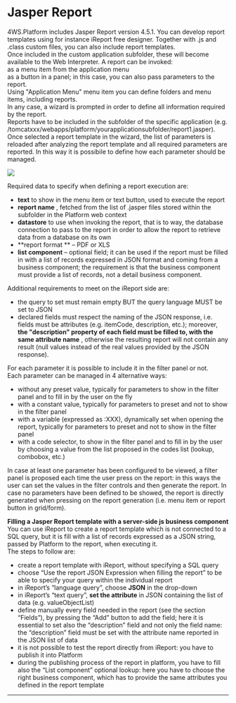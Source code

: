 # Jasper Report

4WS.Platform includes Jasper Report version 4.5.1. You can develop report templates using for instance iReport free designer. Together with .js and .class custom files, you can also include report templates.  
Once included in the custom application subfolder, these will become available to the Web Interpreter. A report can be invoked:  
as a menu item from the application menu  
as a button in a panel; in this case, you can also pass parameters to the report.  
Using "Application Menu" menu item you can define folders and menu items, including reports.  
In any case, a wizard is prompted in order to define all information required by the report.  
Reports have to be included in the subfolder of the specific application \(e.g. /tomcatxxx/webapps/platform/yourapplicationsubfolder/report1.jasper\).  
Once selected a report template in the wizard, the list of parameters is reloaded after analyzing the report template and all required parameters are reported. In this way it is possibile to define how each parameter should be managed.

![](http://4wsplatform.org/wp-content/uploads/2015/12/newReport-1024x522.jpg)

Required data to specify when defining a report execution are:

* **text**  to show in the menu item or text button, used to execute the report
* **report name** , fetched from the list of .jasper files stored within the subfolder in the Platform web context
* **datastore**  to use when invoking the report, that is to way, the database connection to pass to the report in order to allow the report to retrieve data from a database on its own
* **report format ** – PDF or XLS
* **list component**  – optional field; it can be used if the report must be filled in with a list of records expressed in JSON format and coming from a business component; the requirement is that the business component must provide a list of records, not a detail business component.

Additional requirements to meet on the iReport side are:

* the query to set must remain empty BUT the query language MUST be set to JSON
* declared fields must respect the naming of the JSON response, i.e. fields must be attributes \(e.g. itemCode, description, etc.\); moreover,  **the "description" property of each field must be filled to, with the same attribute name** , otherwise the resulting report will not contain any result \(null values instead of the real values provided by the JSON response\).

For each parameter it is possible to include it in the filter panel or not.  
Each parameter can be managed in 4 alternative ways:

* without any preset value, typically for parameters to show in the filter panel and to fill in by the user on the fly
* with a constant value, typically for parameters to preset and not to show in the filter panel
* with a variable \(expressed as :XXX\), dynamically set when opening the report, typically for parameters to preset and not to show in the filter panel
* with a code selector, to show in the filter panel and to fill in by the user by choosing a value from the list proposed in the codes list \(lookup, combobox, etc.\)

In case at least one parameter has been configured to be viewed, a filter panel is proposed each time the user press on the report: in this ways the user can set the values in the filter controls and then generate the report. In case no parameters have been defined to be showed, the report is directly generated when pressing on the report generation \(i.e. menu item or report button in grid/form\).

**Filling a Jasper Report template with a server-side js business component**   
You can use iReport to create a report template which is not connected to a SQL query, but it is fill with a list of records expressed as a JSON string, passed by Platform to the report, when executing it.  
The steps to follow are:

* create a report template with iReport, without specifying a SQL query
* choose “Use the report JSON Expression when filling the report” to be able to specify your query within the individual report
* in iReport’s “language query”, choose  **JSON**  in the drop-down
* in iReport’s “text query”,  **set the attribute**  in JSON containing the list of data \(e.g. valueObjectList\)
* define manually every field needed in the report \(see the section “Fields”\), by pressing the “Add” button to add the field; here it is essential to set also the “description” field and not only the field name: the “description” field must be set with the attribute name reported in the JSON list of data
* it is not possible to test the report directly from iReport: you have to publish it into Platform
* during the publishing process of the report in platform, you have to fill also the “List component” optional lookup: here you have to choose the right business component, which has to provide the same attributes you defined in the report template

---



